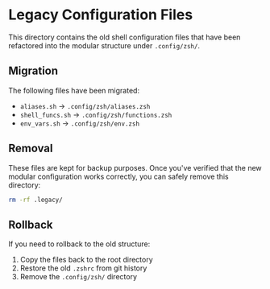 # Legacy Configuration Files

This directory contains the old shell configuration files that have been refactored into the modular structure under `.config/zsh/`.

## Migration

The following files have been migrated:

- `aliases.sh` → `.config/zsh/aliases.zsh`
- `shell_funcs.sh` → `.config/zsh/functions.zsh`
- `env_vars.sh` → `.config/zsh/env.zsh`

## Removal

These files are kept for backup purposes. Once you've verified that the new modular configuration works correctly, you can safely remove this directory:

```bash
rm -rf .legacy/
```

## Rollback

If you need to rollback to the old structure:

1. Copy the files back to the root directory
2. Restore the old `.zshrc` from git history
3. Remove the `.config/zsh/` directory
